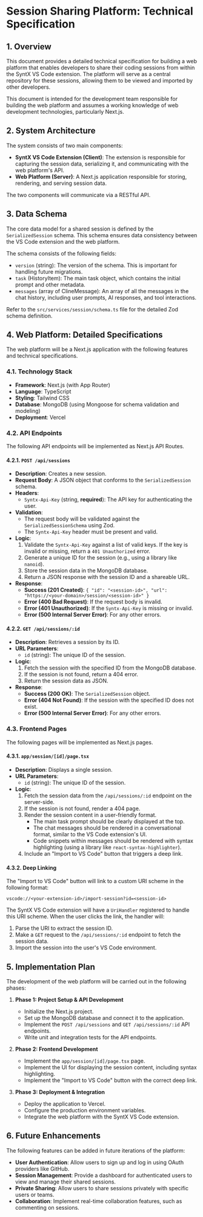 # Session Sharing Platform: Technical Specification

## 1. Overview

This document provides a detailed technical specification for building a web platform that enables developers to share their coding sessions from within the SyntX VS Code extension. The platform will serve as a central repository for these sessions, allowing them to be viewed and imported by other developers.

This document is intended for the development team responsible for building the web platform and assumes a working knowledge of web development technologies, particularly Next.js.

## 2. System Architecture

The system consists of two main components:

- **SyntX VS Code Extension (Client)**: The extension is responsible for capturing the session data, serializing it, and communicating with the web platform's API.
- **Web Platform (Server)**: A Next.js application responsible for storing, rendering, and serving session data.

The two components will communicate via a RESTful API.

## 3. Data Schema

The core data model for a shared session is defined by the `SerializedSession` schema. This schema ensures data consistency between the VS Code extension and the web platform.

The schema consists of the following fields:

- `version` (string): The version of the schema. This is important for handling future migrations.
- `task` (HistoryItem): The main task object, which contains the initial prompt and other metadata.
- `messages` (array of ClineMessage): An array of all the messages in the chat history, including user prompts, AI responses, and tool interactions.

Refer to the `src/services/session/schema.ts` file for the detailed Zod schema definition.

## 4. Web Platform: Detailed Specifications

The web platform will be a Next.js application with the following features and technical specifications.

### 4.1. Technology Stack

- **Framework**: Next.js (with App Router)
- **Language**: TypeScript
- **Styling**: Tailwind CSS
- **Database**: MongoDB (using Mongoose for schema validation and modeling)
- **Deployment**: Vercel

### 4.2. API Endpoints

The following API endpoints will be implemented as Next.js API Routes.

#### 4.2.1. `POST /api/sessions`

- **Description**: Creates a new session.
- **Request Body**: A JSON object that conforms to the `SerializedSession` schema.
- **Headers**:
    - `Syntx-Api-Key` (string, **required**): The API key for authenticating the user.
- **Validation**:
    - The request body will be validated against the `SerializedSessionSchema` using Zod.
    - The `Syntx-Api-Key` header must be present and valid.
- **Logic**:
    1.  Validate the `Syntx-Api-Key` against a list of valid keys. If the key is invalid or missing, return a `401 Unauthorized` error.
    2.  Generate a unique ID for the session (e.g., using a library like `nanoid`).
    3.  Store the session data in the MongoDB database.
    4.  Return a JSON response with the session ID and a shareable URL.
- **Response**:
    - **Success (201 Created)**: `{ "id": "<session-id>", "url": "https://<your-domain>/session/<session-id>" }`
    - **Error (400 Bad Request)**: If the request body is invalid.
    - **Error (401 Unauthorized)**: If the `Syntx-Api-Key` is missing or invalid.
    - **Error (500 Internal Server Error)**: For any other errors.

#### 4.2.2. `GET /api/sessions/:id`

- **Description**: Retrieves a session by its ID.
- **URL Parameters**:
    - `id` (string): The unique ID of the session.
- **Logic**:
    1.  Fetch the session with the specified ID from the MongoDB database.
    2.  If the session is not found, return a 404 error.
    3.  Return the session data as JSON.
- **Response**:
    - **Success (200 OK)**: The `SerializedSession` object.
    - **Error (404 Not Found)**: If the session with the specified ID does not exist.
    - **Error (500 Internal Server Error)**: For any other errors.

### 4.3. Frontend Pages

The following pages will be implemented as Next.js pages.

#### 4.3.1. `app/session/[id]/page.tsx`

- **Description**: Displays a single session.
- **URL Parameters**:
    - `id` (string): The unique ID of the session.
- **Logic**:
    1.  Fetch the session data from the `/api/sessions/:id` endpoint on the server-side.
    2.  If the session is not found, render a 404 page.
    3.  Render the session content in a user-friendly format.
        - The main task prompt should be clearly displayed at the top.
        - The chat messages should be rendered in a conversational format, similar to the VS Code extension's UI.
        - Code snippets within messages should be rendered with syntax highlighting (using a library like `react-syntax-highlighter`).
    4.  Include an "Import to VS Code" button that triggers a deep link.

#### 4.3.2. Deep Linking

The "Import to VS Code" button will link to a custom URI scheme in the following format:

`vscode://<your-extension-id>/import-session?id=<session-id>`

The SyntX VS Code extension will have a `UriHandler` registered to handle this URI scheme. When the user clicks the link, the handler will:

1.  Parse the URI to extract the session ID.
2.  Make a `GET` request to the `/api/sessions/:id` endpoint to fetch the session data.
3.  Import the session into the user's VS Code environment.

## 5. Implementation Plan

The development of the web platform will be carried out in the following phases:

1.  **Phase 1: Project Setup & API Development**

    - Initialize the Next.js project.
    - Set up the MongoDB database and connect it to the application.
    - Implement the `POST /api/sessions` and `GET /api/sessions/:id` API endpoints.
    - Write unit and integration tests for the API endpoints.

2.  **Phase 2: Frontend Development**

    - Implement the `app/session/[id]/page.tsx` page.
    - Implement the UI for displaying the session content, including syntax highlighting.
    - Implement the "Import to VS Code" button with the correct deep link.

3.  **Phase 3: Deployment & Integration**
    - Deploy the application to Vercel.
    - Configure the production environment variables.
    - Integrate the web platform with the SyntX VS Code extension.

## 6. Future Enhancements

The following features can be added in future iterations of the platform:

- **User Authentication**: Allow users to sign up and log in using OAuth providers like GitHub.
- **Session Management**: Provide a dashboard for authenticated users to view and manage their shared sessions.
- **Private Sharing**: Allow users to share sessions privately with specific users or teams.
- **Collaboration**: Implement real-time collaboration features, such as commenting on sessions.
